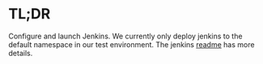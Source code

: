 # TL;DR

Configure and launch Jenkins.  We currently only deploy jenkins to the default namespace in our test environment. The jenkins [readme](../kube/services/jenkins/README.md) has more details.
